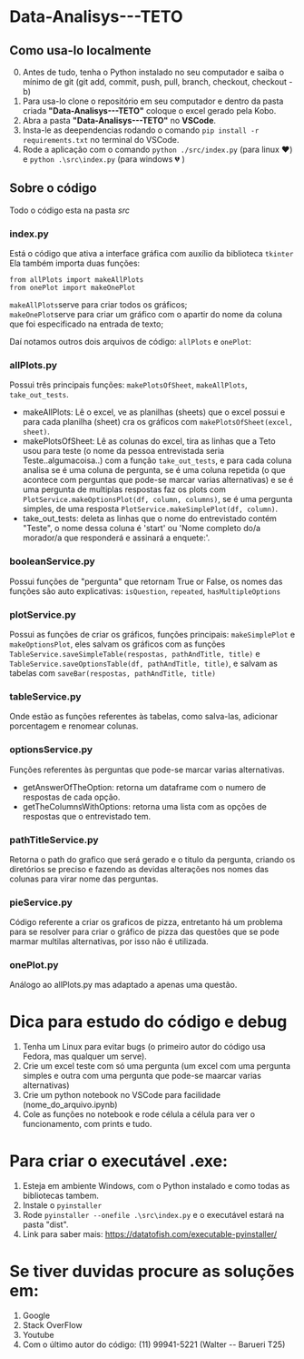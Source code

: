 # Data-Analisys---TETO

## Como usa-lo localmente

0. Antes de tudo, tenha o Python instalado no seu computador e saiba o mínimo de git (git add, commit, push, pull, branch, checkout, checkout -b)
1. Para usa-lo clone o repositório em seu computador e dentro da pasta criada **"Data-Analisys---TETO"** coloque o excel gerado pela Kobo.
2. Abra a pasta **"Data-Analisys---TETO"** no **VSCode**.
3. Insta-le as deependencias rodando o comando `pip install -r requirements.txt` no terminal do VSCode.
4. Rode a aplicação com o comando `python ./src/index.py` (para linux ❤️) e `python .\src\index.py` (para windows 💔 )

## Sobre o código

Todo o código esta na pasta _src_

### index.py

Está o código que ativa a interface gráfica com auxílio da biblioteca `tkinter`
Ela também importa duas funções:

```
from allPlots import makeAllPlots
from onePlot import makeOnePlot
```

`makeAllPlots`serve para criar todos os gráficos;  
`makeOnePlot`serve para criar um gráfico com o apartir do nome da coluna que foi especificado na entrada de texto;

Daí notamos outros dois arquivos de código: `allPlots` e `onePlot`:

### allPlots.py

Possui três principais funções: `makePlotsOfSheet`, `makeAllPlots`, `take_out_tests`.

- makeAllPlots: Lê o excel, ve as planilhas (sheets) que o excel possui e para cada planilha (sheet) cra os gráficos com `makePlotsOfSheet(excel, sheet)`.
- makePlotsOfSheet: Lê as colunas do excel, tira as linhas que a Teto usou para teste (o nome da pessoa entrevistada seria Teste..algumacoisa..) com a função `take_out_tests`, e para cada coluna analisa se é uma coluna de pergunta, se é uma coluna repetida (o que acontece com perguntas que pode-se marcar varias alternativas) e se é uma pergunta de multiplas respostas faz os plots com `PlotService.makeOptionsPlot(df, column, columns)`, se é uma pergunta simples, de uma resposta `PlotService.makeSimplePlot(df, column)`.
- take_out_tests: deleta as linhas que o nome do entrevistado contém "Teste", o nome dessa coluna é 'start' ou 'Nome completo do/a morador/a que responderá e assinará a enquete:'.

### booleanService.py

Possui funções de "pergunta" que retornam True or False, os nomes das funções são auto explicativas: `isQuestion`, `repeated`, `hasMultipleOptions`

### plotService.py

Possui as funções de criar os gráficos, funções principais: `makeSimplePlot` e `makeOptionsPlot`, eles salvam os gráficos com as funções `TableService.saveSimpleTable(respostas, pathAndTitle, title)` e `TableService.saveOptionsTable(df, pathAndTitle, title)`, e salvam as tabelas com `saveBar(respostas, pathAndTitle, title)`

### tableService.py

Onde estão as funções referentes às tabelas, como salva-las, adicionar porcentagem e renomear colunas.

### optionsService.py

Funções referentes às perguntas que pode-se marcar varias alternativas.

- getAnswerOfTheOption: retorna um dataframe com o numero de respostas de cada opção.
- getTheColumnsWithOptions: retorna uma lista com as opções de respostas que o entrevistado tem.

### pathTitleService.py

Retorna o path do grafico que será gerado e o titulo da pergunta, criando os diretórios se preciso e fazendo as devidas alterações nos nomes das colunas para virar nome das perguntas.

### pieService.py

Código referente a criar os graficos de pizza, entretanto há um problema para se resolver para criar o gráfico de pizza das questões que se pode marmar multilas alternativas, por isso não é utilizada.

### onePlot.py

Análogo ao allPlots.py mas adaptado a apenas uma questão.

# Dica para estudo do código e debug

1. Tenha um Linux para evitar bugs (o primeiro autor do código usa Fedora, mas qualquer um serve).
2. Crie um excel teste com só uma pergunta (um excel com uma pergunta simples e outra com uma pergunta que pode-se maarcar varias alternativas)
3. Crie um python notebook no VSCode para facilidade (nome_do_arquivo.ipynb)
4. Cole as funções no notebook e rode célula a célula para ver o funcionamento, com prints e tudo.

# Para criar o executável .exe:

1. Esteja em ambiente Windows, com o Python instalado e como todas as bibliotecas tambem.
2. Instale o `pyinstaller`
3. Rode `pyinstaller --onefile .\src\index.py` e o executável estará na pasta "dist".
4. Link para saber mais: https://datatofish.com/executable-pyinstaller/

# Se tiver duvidas procure as soluções em:

1. Google
2. Stack OverFlow
3. Youtube
4. Com o último autor do código: (11) 99941-5221 (Walter -- Barueri T25)
